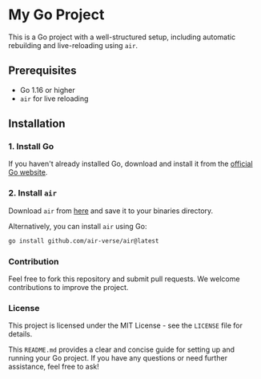 # My Go Project

This is a Go project with a well-structured setup, including automatic rebuilding and live-reloading using `air`.

## Prerequisites

- Go 1.16 or higher
- `air` for live reloading

## Installation

### 1. Install Go

If you haven't already installed Go, download and install it from the [official Go website](https://golang.org/dl/).

### 2. Install `air`

Download `air` from [here](https://github.com/air-verse/air) and save it to your binaries directory.

Alternatively, you can install `air` using Go:

```sh
go install github.com/air-verse/air@latest
```

### Contribution

Feel free to fork this repository and submit pull requests. We welcome contributions to improve the project.

### License

This project is licensed under the MIT License - see the ``LICENSE`` file for details.

This `README.md` provides a clear and concise guide for setting up and running your Go project. If you have any questions or need further assistance, feel free to ask!


